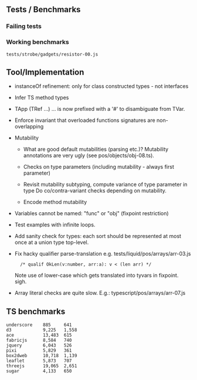 Tests / Benchmarks
------------------

### Failing tests



### Working benchmarks
  
    tests/strobe/gadgets/resistor-00.js


Tool/Implementation
-------------------

  - instanceOf refinement: only for class constructed types - not interfaces 

  - Infer TS method types

  - TApp (TRef ...) ... is now prefixed with a '#' to disambiguate from TVar.

  - Enforce invariant that overloaded functions signatures are non-overlapping

  - Mutability 

      * What are good default mutabilities (parsing etc.)? Mutability annotations
        are very ugly (see pos/objects/obj-08.ts).

      * Checks on type parameters (including mutability - always first parameter)

      * Revisit mutability subtyping, compute variance of type parameter in type
        Do co/contra-variant checks depending on mutability.
  
      * Encode method mutability
  
  - Variables cannot be named: "func" or "obj" (fixpoint restriction)

  - Test examples with infinite loops.

  - Add sanity check for types: each sort should be represented at most once at
    a union type top-level.

  - Fix hacky qualifier parse-translation e.g. tests/liquid/pos/arrays/arr-03.js
        
          /* qualif OkLen(v:number, arr:a): v < (len arr) */

    Note use of lower-case which gets translated into tyvars in fixpoint. sigh.

  - Array literal checks are quite slow.
      E.g.: typescript/pos/arrays/arr-07.js


TS benchmarks
-------------

    underscore    885     641 
    d3            9,225   1,558 
    ace           13,483  615 
    fabricjs      8,584   740 
    jquery        6,043   526
    pixi          5,829   361 
    box2dweb      10,718  1,139 
    leaflet       5,873   707 
    threejs       19,065  2,651 
    sugar         4,133   650

